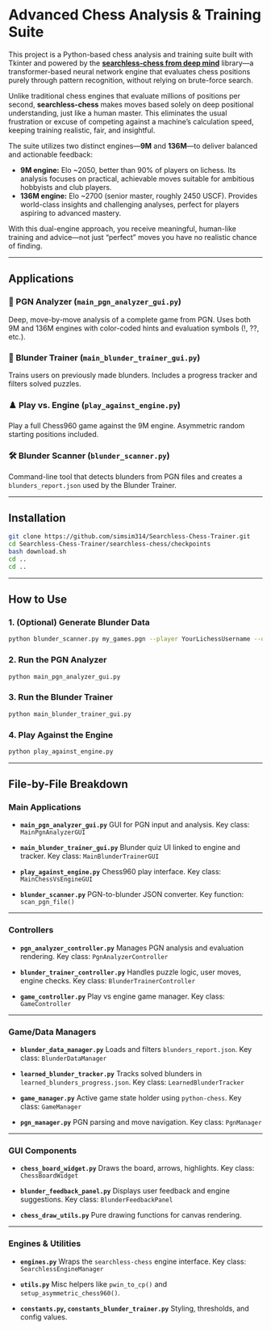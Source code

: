 # Advanced Chess Analysis & Training Suite

This project is a Python-based chess analysis and training suite built with Tkinter and powered by the [**searchless-chess from deep mind**](https://github.com/google-deepmind/searchless_chess) library—a transformer-based neural network engine that evaluates chess positions purely through pattern recognition, without relying on brute-force search.

Unlike traditional chess engines that evaluate millions of positions per second, **searchless-chess** makes moves based solely on deep positional understanding, just like a human master. This eliminates the usual frustration or excuse of competing against a machine’s calculation speed, keeping training realistic, fair, and insightful.

The suite utilizes two distinct engines—**9M** and **136M**—to deliver balanced and actionable feedback:

* **9M engine:** Elo \~2050, better than 90% of players on lichess. Its analysis focuses on practical, achievable moves suitable for ambitious hobbyists and club players.
* **136M engine:** Elo \~2700 (senior master, roughly 2450 USCF). Provides world-class insights and challenging analyses, perfect for players aspiring to advanced mastery.

With this dual-engine approach, you receive meaningful, human-like training and advice—not just “perfect” moves you have no realistic chance of finding.

---

## Applications

### 🎯 PGN Analyzer (`main_pgn_analyzer_gui.py`)
Deep, move-by-move analysis of a complete game from PGN. Uses both 9M and 136M engines with color-coded hints and evaluation symbols (!, ??, etc.).

### 🧠 Blunder Trainer (`main_blunder_trainer_gui.py`)
Trains users on previously made blunders. Includes a progress tracker and filters solved puzzles.

### ♟️ Play vs. Engine (`play_against_engine.py`)
Play a full Chess960 game against the 9M engine. Asymmetric random starting positions included.

### 🛠️ Blunder Scanner (`blunder_scanner.py`)
Command-line tool that detects blunders from PGN files and creates a `blunders_report.json` used by the Blunder Trainer.

---

## Installation

```bash
git clone https://github.com/simsim314/Searchless-Chess-Trainer.git
cd Searchless-Chess-Trainer/searchless-chess/checkpoints
bash download.sh
cd ..
cd ..
```

---

## How to Use

### 1. (Optional) Generate Blunder Data

```bash
python blunder_scanner.py my_games.pgn --player YourLichessUsername --output_json blunders_report.json
```

### 2. Run the PGN Analyzer

```bash
python main_pgn_analyzer_gui.py
```

### 3. Run the Blunder Trainer

```bash
python main_blunder_trainer_gui.py
```

### 4. Play Against the Engine

```bash
python play_against_engine.py
```

---

## File-by-File Breakdown

### Main Applications

* **`main_pgn_analyzer_gui.py`**
  GUI for PGN input and analysis.
  Key class: `MainPgnAnalyzerGUI`

* **`main_blunder_trainer_gui.py`**
  Blunder quiz UI linked to engine and tracker.
  Key class: `MainBlunderTrainerGUI`

* **`play_against_engine.py`**
  Chess960 play interface.
  Key class: `MainChessVsEngineGUI`

* **`blunder_scanner.py`**
  PGN-to-blunder JSON converter.
  Key function: `scan_pgn_file()`

---

### Controllers

* **`pgn_analyzer_controller.py`**
  Manages PGN analysis and evaluation rendering.
  Key class: `PgnAnalyzerController`

* **`blunder_trainer_controller.py`**
  Handles puzzle logic, user moves, engine checks.
  Key class: `BlunderTrainerController`

* **`game_controller.py`**
  Play vs engine game manager.
  Key class: `GameController`

---

### Game/Data Managers

* **`blunder_data_manager.py`**
  Loads and filters `blunders_report.json`.
  Key class: `BlunderDataManager`

* **`learned_blunder_tracker.py`**
  Tracks solved blunders in `learned_blunders_progress.json`.
  Key class: `LearnedBlunderTracker`

* **`game_manager.py`**
  Active game state holder using `python-chess`.
  Key class: `GameManager`

* **`pgn_manager.py`**
  PGN parsing and move navigation.
  Key class: `PgnManager`

---

### GUI Components

* **`chess_board_widget.py`**
  Draws the board, arrows, highlights.
  Key class: `ChessBoardWidget`

* **`blunder_feedback_panel.py`**
  Displays user feedback and engine suggestions.
  Key class: `BlunderFeedbackPanel`

* **`chess_draw_utils.py`**
  Pure drawing functions for canvas rendering.

---

### Engines & Utilities

* **`engines.py`**
  Wraps the `searchless-chess` engine interface.
  Key class: `SearchlessEngineManager`

* **`utils.py`**
  Misc helpers like `pwin_to_cp()` and `setup_asymmetric_chess960()`.

* **`constants.py`, `constants_blunder_trainer.py`**
  Styling, thresholds, and config values.
